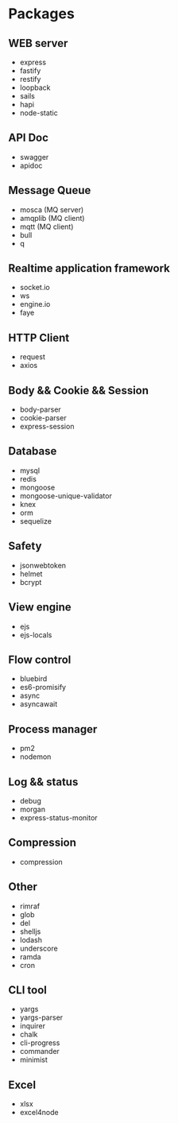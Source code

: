# Packages

## WEB server 

- express
- fastify
- restify
- loopback
- sails
- hapi
- node-static

## API Doc

- swagger
- apidoc

## Message Queue 

- mosca (MQ server)
- amqplib (MQ client)
- mqtt (MQ client)
- bull
- q

## Realtime application framework

- socket.io
- ws
- engine.io
- faye

## HTTP Client

- request
- axios

## Body && Cookie && Session

- body-parser
- cookie-parser
- express-session

## Database

- mysql
- redis
- mongoose   
- mongoose-unique-validator
- knex
- orm
- sequelize

## Safety 

- jsonwebtoken
- helmet
- bcrypt

## View engine

- ejs
- ejs-locals

## Flow control

- bluebird
- es6-promisify
- async
- asyncawait

## Process manager

- pm2 
- nodemon

## Log && status

- debug
- morgan
- express-status-monitor

## Compression

- compression

## Other

- rimraf
- glob
- del
- shelljs
- lodash
- underscore
- ramda
- cron

## CLI tool

- yargs
- yargs-parser
- inquirer
- chalk
- cli-progress
- commander
- minimist

## Excel

- xlsx
- excel4node
